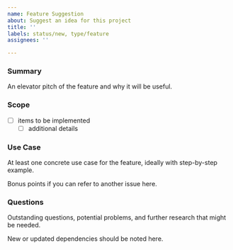 ```yaml
---
name: Feature Suggestion
about: Suggest an idea for this project
title: ''
labels: status/new, type/feature
assignees: ''

---
```


### Summary

An elevator pitch of the feature and why it will be useful.

### Scope

- [ ] items to be implemented
  - [ ] additional details

### Use Case

At least one concrete use case for the feature, ideally with step-by-step example.

Bonus points if you can refer to another issue here.

### Questions

Outstanding questions, potential problems, and further research that might be needed.

New or updated dependencies should be noted here.
